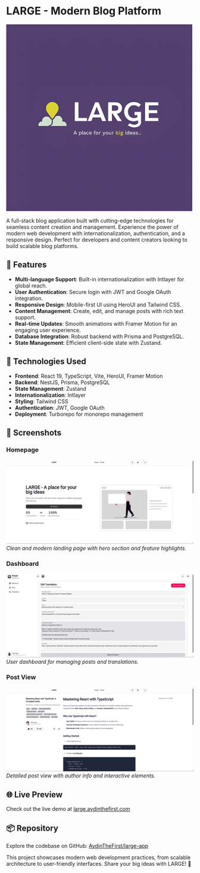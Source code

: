 # LARGE - Modern Blog Platform

![Large Logo](images/logo.png)

A full-stack blog application built with cutting-edge technologies for seamless content creation and management. Experience the power of modern web development with internationalization, authentication, and a responsive design. Perfect for developers and content creators looking to build scalable blog platforms.

## 🌟 Features

- **Multi-language Support**: Built-in internationalization with Intlayer for global reach.
- **User Authentication**: Secure login with JWT and Google OAuth integration.
- **Responsive Design**: Mobile-first UI using HeroUI and Tailwind CSS.
- **Content Management**: Create, edit, and manage posts with rich text support.
- **Real-time Updates**: Smooth animations with Framer Motion for an engaging user experience.
- **Database Integration**: Robust backend with Prisma and PostgreSQL.
- **State Management**: Efficient client-side state with Zustand.

## 🚀 Technologies Used

- **Frontend**: React 19, TypeScript, Vite, HeroUI, Framer Motion
- **Backend**: NestJS, Prisma, PostgreSQL
- **State Management**: Zustand
- **Internationalization**: Intlayer
- **Styling**: Tailwind CSS
- **Authentication**: JWT, Google OAuth
- **Deployment**: Turborepo for monorepo management

## 📸 Screenshots

### Homepage

![Homepage Screenshot](images/homepage.png)
_Clean and modern landing page with hero section and feature highlights._

### Dashboard

![Dashboard Screenshot](images/dashboard.png)
_User dashboard for managing posts and translations._

### Post View

![Post View Screenshot](images/post-view.png)
_Detailed post view with author info and interactive elements._

## 🌐 Live Preview

Check out the live demo at [large.aydinthefirst.com](https://large.aydinthefirst.com)

## 📦 Repository

Explore the codebase on GitHub: [AydinTheFirst/large-app](https://github.com/AydinTheFirst/large-app)

This project showcases modern web development practices, from scalable architecture to user-friendly interfaces. Share your big ideas with LARGE! 🚀
